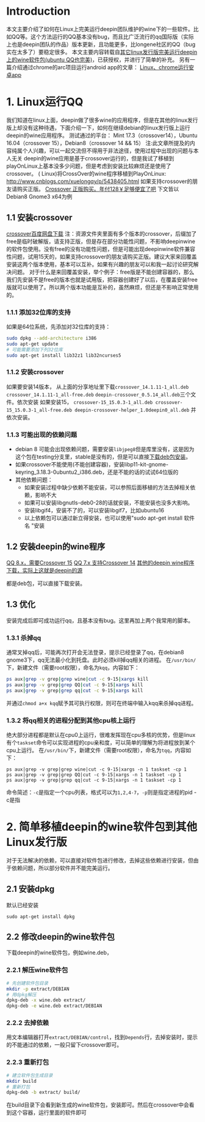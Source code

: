 # Introduction
本文主要介绍了如何在Linux上完美运行deepin团队维护的wine下的一些软件。比如QQ等。这个方法运行的QQ基本没有bug，而且比广泛流行的qq国际版（实际上也是deepin团队的作品）版本更新，且功能更多，比longene社区的QQ（bug实在太多了）要稳定很多。
本文主要内容转载自[其它linux发行版完美运行deepin上的wine软件包(ubuntu QQ也完美)](http://www.cnblogs.com/xuelongqy/p/5437015.html)，已获授权，并进行了简单的补充。
另有一篇介绍通过chrome的arc项目运行android app的文章：
[Linux、chrome运行安卓app](http://www.findspace.name/easycoding/1753)
# 1. Linux运行QQ
我们知道在linux上面，deepin做了很多wine的应用程序，但是在其他的linux发行版上却没有这种待遇，下面介绍一下，如何在继续debian的linux发行版上运行deepin的wine应用程序。
测试通过的平台：
Mint 17.3（crossover14），Ubuntu 16.04（crossover 15），Debian8（crossover 14 && 15）
注:此文章所提及的内容纯属个人兴趣，可以一起交流但不得用于非法途径，使用过程中出现的问题与本人无关
deepin的wine应用是基于crossover运行的，但是我试了移植到playOnLinux上基本没多少问题，但是考虑到安装比较麻烦还是使用了crossover。
( Linux)将CrossOver的wine程序移植到PlayOnLinux: http://www.cnblogs.com/xuelongqy/p/5438405.html
如果支持crossover的朋友请购买正版。
[Crossover 正版购买。年付128￥足够便宜了吧](https://www.codeweavers.com/store)
下文皆以Debian8 Gnome3 x64为例
## 1.1 安装crossover
[crossover百度网盘下载](http://pan.baidu.com/s/1gflTQd9)
注：资源文件夹里面有多个版本的crossover，后缀加了free是临时破解版，请支持正版，但是存在部分功能性问题，不影响deepinwine的软件包使用。没有free的没有功能性问题，但是可能出现deepinwine软件兼容性问题，试用15天的，如果支持crossover的朋友请购买正版。建议大家来回覆盖安装这两个版本使用，基本可以互补。如果有兴趣的朋友可以和我一起讨论研究解决问题。
对于什么是来回覆盖安装，举个例子：free版是不能创建容器的，那么我们先安装不是free的版本也就是试用版，把容器创建好了以后，在覆盖安装free版就可以使用了。所以两个版本功能是互补的，虽然麻烦，但还是不影响正常使用的。
### 1.1.1 添加32位库的支持
如果是64位系统，先添加对32位库的支持：
```bash
sudo dpkg --add-architecture i386
sudo apt-get update
# 可能需要添加下列32位库
sudo apt-get install lib32z1 lib32ncurses5
```
### 1.1.2 安装crossover
如果要安装14版本，
从上面的分享地址里下载`crossover_14.1.11-1_all.deb` `crossover_14.1.11-1_all-free.deb` `deepin-crossover_0.5.14_all.deb`三个文件。依次安装
如果安装15，
`crossover-15_15.0.3-1_all.deb crossover-15_15.0.3-1_all-free.deb deepin-crossover-helper_1.0deepin0_all.deb` 并依次安装。
### 1.1.3 可能出现的依赖问题

+ debian 8 可能会出现依赖问题，需要安装`libjpeg8`但是库里没有，这是因为这个包在testing分支里，stable是没有的，但是可以直接[下载deb包安装](http://antix.daveserver.info/jessie/pool/main/libj/libjpeg8/)。
+ 如果crossover不能使用(不能创建容器)，安装libp11-kit-gnome-keyring_3.18.3-0ubuntu2_i386.deb，还是不能的话的试试64位版的
+ 其他依赖问题：
	+ 如果安装过程中缺少依赖不能安装，可以参照后面移植的方法去掉相关依赖，影响不大
	+ 如果可以安装libgnutls-deb0-28的话就安装，不能安装也没多大影响。
	+ 安装libgif4，安装不了的，可以安装libgif7，比如ubuntu16
	+ 以上依赖包可以通过新立得安装，也可以使用"sudo apt-get install 软件名 "安装

## 1.2 安装deepin的wine程序
[QQ 8.x，需要Crossover 15](http://packages.deepin.com/deepin/pool/non-free/a/apps.com.qq.im/)
[QQ 7.x 支持Crossover 14](http://packages.deepin.com/deepin/pool/non-free/d/deepinwine-qq/)
[其他的deepin wine程序下载，实际上这就是deepin的源](http://packages.deepin.com/deepin/pool/non-free/d/)

都是deb包，可以直接下载安装。
## 1.3 优化
安装完成后即可成功运行qq，且基本没有bug。这里再加上两个我常用的脚本。
### 1.3.1 杀掉qq
通常叉掉qq后，可能再次打开会无法登录，提示已经登录了qq，在debian8 gnome3下，qq无法最小化到托盘。此时必须kill掉qq相关的进程。
在`/usr/bin/`下，新建文件（需要root权限），命名为`kqq`，内容如下：
```bash
ps aux|grep -v grep|grep wine|cut -c 9-15|xargs kill
ps aux|grep -v grep|grep QQ|cut -c 9-15|xargs kill
ps aux|grep -v grep|grep qq|cut -c 9-15|xargs kill
```
并通过`chmod a+x kqq`赋予其可执行权限，则可在终端中输入kqq来杀掉qq进程。
### 1.3.2 将qq相关的进程分配到其他cpu核上运行
绝大部分进程都是默认在cpu0上运行，很难发挥现在cpu多核的优势，但是linux 有个`taskset`命令可以实现进程的cpu亲和度，可以简单的理解为将进程放到某个cpu上运行。
在`/usr/bin/`下，新建文件（需要root权限），命名为`tqq`，内容如下：
```
ps aux|grep -v grep|grep wine|cut -c 9-15|xargs -n 1 taskset -cp 1
ps aux|grep -v grep|grep QQ|cut -c 9-15|xargs -n 1 taskset -cp 1
ps aux|grep -v grep|grep qq|cut -c 9-15|xargs -n 1 taskset -cp 1
```
命令简述：`-c`是指定一个cpu列表，格式可以为`1,2,4-7`，`-p`则是指定进程的pid
-c是指
# 2. 简单移植deepin的wine软件包到其他Linux发行版
对于无法解决的依赖，可以直接对软件包进行修改，去掉这些依赖进行安装，但由于依赖问题，所以部分软件并不能完美运行。
## 2.1 安装dpkg
默认已经安装
```
sudo apt-get install dpkg

```
## 2.2 修改deepin的wine软件包
下载deepin的wine软件包，例如wine.deb，
### 2.2.1 解压wine软件包
```bash
# 先创建软件包目录
mkdir -p extract/DEBIAN
# 用dpkg解压
dpkg-deb -x wine.deb extract/
dpkg-deb -e wine.deb extract/DEBIAN
```
### 2.2.2 去掉依赖
用文本编辑器打开`extract/DEBIAN/control`，找到`Depends`行，去掉安装时，提示的不能通过的依赖，一般只留下crossover即可。
### 2.2.3 重新打包
```bash
# 建立软件包生成目录
mkdir build
# 重新打包
dpkg-deb -b extract/ build/
```
在build目录下会看到新生成的wine软件包，安装即可。然后在crossover中会看到这个容器，运行里面的软件即可
